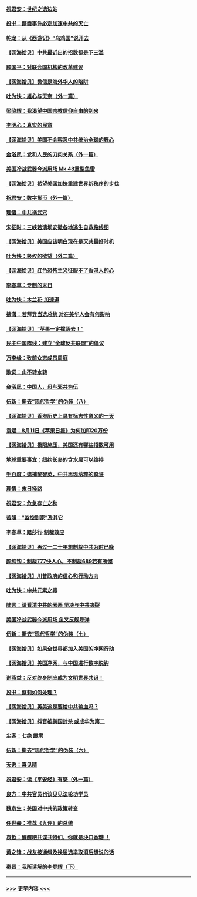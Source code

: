 #### [祝君安：世纪之选边站](../pages/nsc993/n12342382.md?t=08192351) 
#### [投书：蔡霞事件必定加速中共的灭亡](../pages/nsc993/n12341881.md?t=08192351) 
#### [乾龙：从《西游记》“乌鸡国”说开去](../pages/nsc993/n12341690.md?t=08192351) 
#### [【网海拾贝】中共最近出的招数都是下三滥](../pages/nsc993/n12341593.md?t=08192351) 
#### [顾国平：对联合国机构的改革建议](../pages/nsc993/n12339928.md?t=08192351) 
#### [【网海拾贝】微信是海外华人的陷阱](../pages/nsc993/n12338868.md?t=08192351) 
#### [吐为快：雄心与无奈（外一篇）](../pages/nsc993/n12338132.md?t=08192351) 
#### [梁晓辉：我渴望中国宗教信仰自由的到来](../pages/nsc993/n12336657.md?t=08192351) 
#### [李明心：真实的民意](../pages/nsc993/n12336089.md?t=08192351) 
#### [【网海拾贝】美国不会容忍中共统治全球的野心](../pages/nsc993/n12336063.md?t=08192351) 
#### [金浴凤：党和人民的刀肉关系（外一篇）](../pages/nsc993/n12335834.md?t=08192351) 
#### [美国冷战武器今派用场 Mk 48重型鱼雷](../pages/nsc993/n12335354.md?t=08192351) 
#### [【网海拾贝】希望美国加快重建世界新秩序的步伐](../pages/nsc993/n12334224.md?t=08192351) 
#### [祝君安：数字货币（外一篇）](../pages/nsc993/n12334186.md?t=08192351) 
#### [理悟：中共祸武穴](../pages/nsc993/n12333962.md?t=08192351) 
#### [宋征时：三峡若溃坝安徽各地逃生自救路线图](../pages/nsc993/n12332450.md?t=08192351) 
#### [【网海拾贝】美国应该明白现在是灭共最好时机](../pages/nsc993/n12332313.md?t=08192351) 
#### [吐为快：极权的欲望（外二篇）](../pages/nsc993/n12332089.md?t=08192351) 
#### [【网海拾贝】红色恐怖主义征服不了香港人的心](../pages/nsc993/n12329296.md?t=08192351) 
#### [李春草：专制的末日](../pages/nsc993/n12329079.md?t=08192351) 
#### [吐为快：木兰花‧加速道](../pages/nsc993/n12327366.md?t=08192351) 
#### [拂潇：若拜登当选总统 对在美华人会有何影响](../pages/nsc993/n12295996.md?t=08192351) 
#### [【网海拾贝】“苹果一定撑落去！”](../pages/nsc993/n12326784.md?t=08192351) 
#### [民主中国阵线：建立“全球反共联盟”的倡议](../pages/nsc993/n12324177.md?t=08192351) 
#### [万李缘：致前众志成员周庭](../pages/nsc993/n12324635.md?t=08192351) 
#### [歌词：山不转水转](../pages/nsc993/n12324599.md?t=08192351) 
#### [金浴凤：中国人，毋与邪共为伍](../pages/nsc993/n12324257.md?t=08192351) 
#### [伍新：撕去“现代哲学”的伪装（八）](../pages/nsc993/n12324188.md?t=08192351) 
#### [【网海拾贝】香港历史上具有标志性意义的一天](../pages/nsc993/n12324021.md?t=08192351) 
#### [袁斌：8月11日《苹果日报》为何加印20万份](../pages/nsc993/n12323955.md?t=08192351) 
#### [【网海拾贝】极限施压，美国还有哪些招数可用](../pages/nsc993/n12322512.md?t=08192351) 
#### [地球重要事宜：纽约长岛的含水层可以维持](../pages/nsc993/n12321844.md?t=08192351) 
#### [千百度：逮捕黎智英，中共再现纳粹的疯狂](../pages/nsc993/n12321777.md?t=08192351) 
#### [理悟：末日择路](../pages/nsc993/n12320812.md?t=08192351) 
#### [祝君安：危急存亡之秋](../pages/nsc993/n12320795.md?t=08192351) 
#### [苦胆：“监控到家”及其它](../pages/nsc993/n12320751.md?t=08192351) 
#### [李春草：踏莎行·制裁效应](../pages/nsc993/n12318290.md?t=08192351) 
#### [【网海拾贝】再过一二十年想制裁中共为时已晚](../pages/nsc993/n12318195.md?t=08192351) 
#### [颜纯钩：制裁777快人心，不制裁689若有所憾](../pages/nsc993/n12316912.md?t=08192351) 
#### [【网海拾贝】川普政府的信心和行动方向](../pages/nsc993/n12316673.md?t=08192351) 
#### [吐为快：中共元素之毒](../pages/nsc993/n12316547.md?t=08192351) 
#### [陆言：请看清中共的邪恶 坚决与中共决裂](../pages/nsc993/n12315784.md?t=08192351) 
#### [美国冷战武器今派用场 鱼叉反舰导弹](../pages/nsc993/n12316258.md?t=08192351) 
#### [伍新：撕去“现代哲学”的伪装（七）](../pages/nsc993/n12315846.md?t=08192351) 
#### [【网海拾贝】如果全世界都加入美国的净网行动](../pages/nsc993/n12315588.md?t=08192351) 
#### [【网海拾贝】美国净网，与中国进行数字脱钩](../pages/nsc993/n12312813.md?t=08192351) 
#### [谢燕益：反对终身制应成为文明世界共识！](../pages/nsc993/n12310465.md?t=08192351) 
#### [投书：蔡莉如何处理？](../pages/nsc993/n12310224.md?t=08192351) 
#### [【网海拾贝】英美这是要给中共输血吗？](../pages/nsc993/n12307646.md?t=08192351) 
#### [【网海拾贝】抖音被美国封杀 或成华为第二](../pages/nsc993/n12305277.md?t=08192351) 
#### [尘客：七绝 霹雳](../pages/nsc993/n12304053.md?t=08192351) 
#### [伍新：撕去“现代哲学”的伪装（六）](../pages/nsc993/n12303243.md?t=08192351) 
#### [天逸：喜见晴](../pages/nsc993/n12303226.md?t=08192351) 
#### [祝君安：读《平安经》有感（外一篇）](../pages/nsc993/n12303170.md?t=08192351) 
#### [良方：中共官员也该见见法轮功学员](../pages/nsc993/n12302985.md?t=08192351) 
#### [魏京生：美国对中共的政策转变](../pages/nsc993/n12302929.md?t=08192351) 
#### [任世豪：推荐《九评》的总统](../pages/nsc993/n12302838.md?t=08192351) 
#### [袁哲：醒醒吧共谍共特们，你就是块口香糖 ！](../pages/nsc993/n12302678.md?t=08192351) 
#### [黄之锋：战友被通缉及换届选举取消后想说的话](../pages/nsc993/n12302681.md?t=08192351) 
#### [秦晋：我所读解的李登辉（下）](../pages/nsc993/n12302171.md?t=08192351) 

----
#### [ >>> 更早内容 <<< ](../indexes/nsc993-earlier.md)
